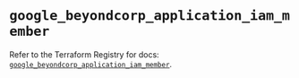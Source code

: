 # `google_beyondcorp_application_iam_member`

Refer to the Terraform Registry for docs: [`google_beyondcorp_application_iam_member`](https://registry.terraform.io/providers/hashicorp/google/6.49.0/docs/resources/beyondcorp_application_iam_member).
